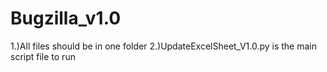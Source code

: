 # Bugzilla_v1.0
<h> 1.)All files should be in one folder </h>
<h> 2.)UpdateExcelSheet_V1.0.py is the main script file to run </h>
